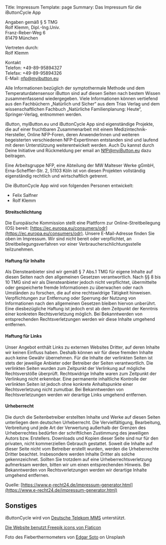 Title: Impressum
Template: page
Summary: Das Impressum für die iButtonCycle App

Angaben gemäß § 5 TMG  
Rolf Klemm, Dipl.-Ing.Univ.  
Franz-Reber-Weg 6  
81479 München  

Vertreten durch:  
Rolf Klemm

Kontakt  
Telefon: +49-89-95894327  
Telefax: +49-89-95894326  
E-Mail: nfp@myibutton.eu  

Alle Informationen bezüglich der symptothermale Methode und dem Temperaturdatensensor iButton sind auf diesen Seiten nach bestem Wissen zusammenfassend wiedergegeben. Viele Informationen können vertiefend aus den Fachbüchern „Natürlich und Sicher“ aus dem Trias Verlag und dem wissenschaftlichen Fachbuch „Natürliche Familienplanung: Heute“, Springer-Verlag, entnommen werden.

iButton, myiButton.eu und iButtonCycle App sind eigenständige Projekte, die auf einer fruchtbaren Zusammenarbeit mit einem Medizintechnik-Hersteller, Online NFP-Foren, deren AnwenderInnen und weiteren begeisterten verschiedenen NFP-ExpertInnen entstanden sind und laufend mit deren Unterstützung weiterentwickelt werden. 
Auch Du kannst durch Deine Initiative und Rückmeldung per email an [NfP@myiButton.eu](mailto:NfP@myiButton.eu) dazu beitragen.

Eine Arbeitsgruppe NFP, eine Abteilung der MW Malteser Werke gGmbH, Erna-Scheffler-Str. 2, 51103 Köln ist von diesen Projekten vollständig eigenständig rechtlich und wirtschaftlich getrennt. 

Die iButtonCycle App wird von folgenden Personen entwickelt:

* Felix Salfner
* Rolf Klemm


#### Streitschlichtung
Die Europäische Kommission stellt eine Plattform zur Online-Streitbeilegung (OS) bereit: [https://ec.europa.eu/consumers/odr](https://ec.europa.eu/consumers/odr).
Unsere E-Mail-Adresse finden Sie oben im Impressum.
Wir sind nicht bereit oder verpflichtet, an Streitbeilegungsverfahren vor einer Verbraucherschlichtungsstelle teilzunehmen.

#### Haftung für Inhalte
Als Diensteanbieter sind wir gemäß § 7 Abs.1 TMG für eigene Inhalte auf diesen Seiten nach den allgemeinen Gesetzen verantwortlich. Nach §§ 8 bis 10 TMG sind wir als Diensteanbieter jedoch nicht verpflichtet, übermittelte oder gespeicherte fremde Informationen zu überwachen oder nach Umständen zu forschen, die auf eine rechtswidrige Tätigkeit hinweisen.
Verpflichtungen zur Entfernung oder Sperrung der Nutzung von Informationen nach den allgemeinen Gesetzen bleiben hiervon unberührt. Eine diesbezügliche Haftung ist jedoch erst ab dem Zeitpunkt der Kenntnis einer konkreten Rechtsverletzung möglich. Bei Bekanntwerden von entsprechenden Rechtsverletzungen werden wir diese Inhalte umgehend entfernen.

#### Haftung für Links
Unser Angebot enthält Links zu externen Websites Dritter, auf deren Inhalte wir keinen Einfluss haben. Deshalb können wir für diese fremden Inhalte auch keine Gewähr übernehmen. Für die Inhalte der verlinkten Seiten ist stets der jeweilige Anbieter oder Betreiber der Seiten verantwortlich. Die verlinkten Seiten wurden zum Zeitpunkt der Verlinkung auf mögliche Rechtsverstöße überprüft. Rechtswidrige Inhalte waren zum Zeitpunkt der Verlinkung nicht erkennbar.
Eine permanente inhaltliche Kontrolle der verlinkten Seiten ist jedoch ohne konkrete Anhaltspunkte einer Rechtsverletzung nicht zumutbar. Bei Bekanntwerden von Rechtsverletzungen werden wir derartige Links umgehend entfernen.

#### Urheberrecht
Die durch die Seitenbetreiber erstellten Inhalte und Werke auf diesen Seiten unterliegen dem deutschen Urheberrecht. Die Vervielfältigung, Bearbeitung, Verbreitung und jede Art der Verwertung außerhalb der Grenzen des Urheberrechtes bedürfen der schriftlichen Zustimmung des jeweiligen Autors bzw. Erstellers. Downloads und Kopien dieser Seite sind nur für den privaten, nicht kommerziellen Gebrauch gestattet.
Soweit die Inhalte auf dieser Seite nicht vom Betreiber erstellt wurden, werden die Urheberrechte Dritter beachtet. Insbesondere werden Inhalte Dritter als solche gekennzeichnet. Sollten Sie trotzdem auf eine Urheberrechtsverletzung aufmerksam werden, bitten wir um einen entsprechenden Hinweis. Bei Bekanntwerden von Rechtsverletzungen werden wir derartige Inhalte umgehend entfernen.

Quelle: [https://www.e-recht24.de/impressum-generator.html](https://www.e-recht24.de/impressum-generator.html)

## Sonstiges

iButtonCycle wird von [Deutsche Telekom MMS](https://mobiledevice.cloud/) unterstützt.

[Die Website benutzt Freepik icons von Flaticon](https://www.flaticon.com/free-icons/easy)

Foto des Fieberthermometers von [Edgar Soto](https://unsplash.com/@edgardo1987?utm_content=creditCopyText&utm_medium=referral&utm_source=unsplash) on Unsplash
  